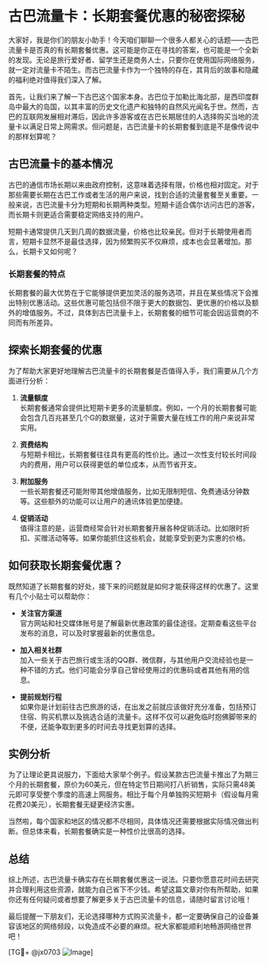 # 古巴流量卡：长期套餐优惠的秘密探秘

大家好，我是你们的朋友小助手！今天咱们聊聊一个很多人都关心的话题——古巴流量卡是否真的有长期套餐优惠。这可能是你正在寻找的答案，也可能是一个全新的发现。无论是旅行爱好者、留学生还是商务人士，只要你在使用国际网络服务，就一定对流量卡不陌生。而古巴流量卡作为一个独特的存在，其背后的故事和隐藏的福利绝对值得我们深入了解。

首先，让我们来了解一下古巴这个国家本身。古巴位于加勒比海北部，是西印度群岛中最大的岛国，以其丰富的历史文化遗产和独特的自然风光闻名于世。然而，古巴的互联网发展相对滞后，因此许多游客或在古巴长期居住的人选择购买当地的流量卡以满足日常上网需求。但问题是，古巴流量卡的长期套餐到底是不是像传说中的那样划算呢？

## 古巴流量卡的基本情况

古巴的通信市场长期以来由政府控制，这意味着选择有限，价格也相对固定。对于那些需要长期在古巴工作或者生活的用户来说，找到合适的流量套餐至关重要。一般来说，古巴流量卡分为短期和长期两种类型。短期卡适合偶尔访问古巴的游客，而长期卡则更适合需要稳定网络支持的用户。

短期卡通常提供几天到几周的数据流量，价格也比较亲民。但对于长期使用者而言，短期卡显然不是最佳选择，因为频繁购买不仅麻烦，成本也会显著增加。那么，长期卡又如何呢？

### 长期套餐的特点

长期套餐的最大优势在于它能够提供更加灵活的服务选项，并且在某些情况下会推出特别优惠活动。这些优惠可能包括但不限于更大的数据包、更优惠的价格以及额外的增值服务。不过，具体到古巴流量卡上，长期套餐的细节可能会因运营商的不同而有所差异。

## 探索长期套餐的优惠

为了帮助大家更好地理解古巴流量卡的长期套餐是否值得入手，我们需要从几个方面进行分析：

1. **流量额度**  
   长期套餐通常会提供比短期卡更多的流量额度。例如，一个月的长期套餐可能会包含几百兆甚至几个G的数据量，这对于需要大量在线工作的用户来说非常实用。

2. **资费结构**  
   与短期卡相比，长期套餐往往具有更高的性价比。通过一次性支付较长时间段内的费用，用户可以获得更低的单位成本，从而节省开支。

3. **附加服务**  
   一些长期套餐还可能附带其他增值服务，比如无限制短信、免费通话分钟数等。这些额外的功能可以让用户的通讯体验更加便捷。

4. **促销活动**  
   值得注意的是，运营商经常会针对长期套餐开展各种促销活动。比如限时折扣、买赠活动等等。如果你能抓住这些机会，就能享受到更为实惠的价格。

## 如何获取长期套餐优惠？

既然知道了长期套餐的好处，接下来的问题就是如何才能获得这样的优惠了。这里有几个小贴士可以帮助你：

- **关注官方渠道**  
  官方网站和社交媒体账号是了解最新优惠政策的最佳途径。定期查看这些平台发布的消息，可以及时掌握最新的优惠信息。

- **加入相关社群**  
  加入一些关于古巴旅行或生活的QQ群、微信群，与其他用户交流经验也是一种不错的方式。他们可能会分享自己曾经使用过的优惠码或者其他有用的信息。

- **提前规划行程**  
  如果你是计划前往古巴旅游的话，在出发之前就应该做好充分准备，包括预订住宿、购买机票以及挑选合适的流量卡。这样不仅可以避免临时抱佛脚带来的不便，还能争取到更多的时间去寻找更划算的选择。

## 实例分析

为了让理论更具说服力，下面给大家举个例子。假设某款古巴流量卡推出了为期三个月的长期套餐，原价为60美元，但在特定节日期间打八折销售，实际只需48美元即可享受整个季度的高速上网服务。相比于每个月单独购买短期卡（假设每月需花费20美元），长期套餐无疑更经济实惠。

当然啦，每个国家和地区的情况都不尽相同，具体情况还需要根据实际情况做出判断。但总体来看，长期套餐确实是一种性价比很高的选择。

## 总结

综上所述，古巴流量卡确实存在长期套餐优惠这一说法。只要你愿意花时间去研究并合理利用这些资源，就能为自己省下不少钱。希望这篇文章对你有所帮助，如果你还有任何疑问或者想要了解更多关于古巴流量卡的信息，请随时留言讨论哦！

最后提醒一下朋友们，无论选择哪种方式购买流量卡，都一定要确保自己的设备兼容该地区的网络频段，以免造成不必要的麻烦。祝大家都能顺利地畅游网络世界吧！

[TG💪+ @jx0703 ![Image](https://github.com/user-attachments/assets/dbca1d08-cadb-493c-b0ec-ad6f7a83f270)]